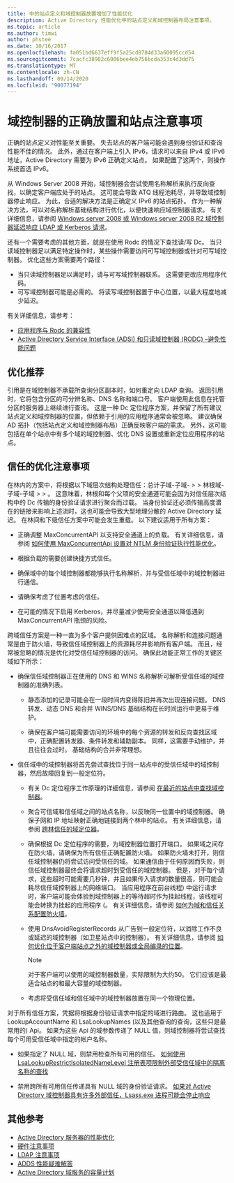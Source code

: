 ```yaml
---
title: 中的站点定义和域控制器放置增加了性能优化
description: Active Directory 性能优化中的站点定义和域控制器布局注意事项。
ms.topic: article
ms.author: timwi
author: phstee
ms.date: 10/16/2017
ms.openlocfilehash: fa051bd6637eff9f5a25cd8784d33a60095ccd54
ms.sourcegitcommit: 7cacfc38982c6006bee4eb756bcda353c4d3dd75
ms.translationtype: MT
ms.contentlocale: zh-CN
ms.lasthandoff: 09/14/2020
ms.locfileid: "90077194"
---
```

# <a name="proper-placement-of-domain-controllers-and-site-considerations"></a>域控制器的正确放置和站点注意事项

正确的站点定义对性能至关重要。 失去站点的客户端可能会遇到身份验证和查询性能不佳的情况。 此外，通过在客户端上引入 IPv6，请求可以来自 IPv4 或 IPv6 地址，Active Directory 需要为 IPv6 正确定义站点。 如果配置了这两个，则操作系统首选 IPv6。

从 Windows Server 2008 开始，域控制器会尝试使用名称解析来执行反向查找，以确定客户端应处于的站点。 这可能会导致 ATQ 线程池耗尽，并导致域控制器停止响应。 为此，合适的解决方法是正确定义 IPv6 的站点拓扑。 作为一种解决方法，可以对名称解析基础结构进行优化，以便快速响应域控制器请求。 有关详细信息，请参阅 [Windows server 2008 或 Windows server 2008 R2 域控制器延迟响应 LDAP 或 Kerberos 请求](https://support.microsoft.com/kb/2668820)。

还有一个需要考虑的其他方面，就是在使用 Rodc 的情况下查找读/写 Dc。  当只读域控制器足以满足特定操作时，某些操作需要访问可写域控制器或针对可写域控制器。  优化这些方案需要两个路径：
-   当只读域控制器足以满足时，请与可写域控制器联系。  这需要更改应用程序代码。
-   可写域控制器可能是必需的。  将读写域控制器置于中心位置，以最大程度地减少延迟。

有关详细信息，请参考：
-   [应用程序与 Rodc 的兼容性](/previous-versions/windows/it-pro/windows-server-2008-R2-and-2008/cc772597(v=ws.10))
-   [Active Directory Service Interface (ADSI) 和只读域控制器 (RODC) –避免性能问题](/archive/blogs/fieldcoding/active-directory-service-interface-adsi-and-the-read-only-domain-controller-rodc-avoiding-performance-issues)

## <a name="optimize-for-referrals"></a>优化推荐

引用是在域控制器不承载所查询分区副本时，如何重定向 LDAP 查询。 返回引用时，它将包含分区的可分辨名称、DNS 名称和端口号。 客户端使用此信息在托管分区的服务器上继续进行查询。 这是一种 Dc 定位程序方案，并保留了所有建议站点定义和域控制器的位置，但依赖于引用的应用程序通常会被忽略。 建议确保 AD 拓扑（包括站点定义和域控制器布局）正确反映客户端的需求。 另外，这可能包括在单个站点中有多个域的域控制器、优化 DNS 设置或重新定位应用程序的站点。

## <a name="optimization-considerations-for-trusts"></a>信任的优化注意事项

在林内的方案中，将根据以下域层次结构处理信任：总计子域-子域- &gt; &gt; 林根域-子域-子域 &gt; &gt; 。 这意味着，林根和每个父项的安全通道可能会因为对信任层次结构中的 Dc 传输的身份验证请求进行聚合而过载。 当身份验证还必须传输高度潜在的链接来影响上述流时，这也可能会导致大型地理分散的 Active Directory 延迟。 在林间和下级信任方案中可能会发生重载。 以下建议适用于所有方案：

-   正确调整 MaxConcurrentAPI 以支持安全通道上的负载。 有关详细信息，请参阅 [如何使用 MaxConcurrentApi 设置对 NTLM 身份验证执行性能优化](https://support.microsoft.com/kb/2688798/EN-US)。

-   根据负载的需要创建快捷方式信任。

-   确保域中的每个域控制器都能够执行名称解析，并与受信任域中的域控制器进行通信。

-   请确保考虑了位置考虑的信任。

-   在可能的情况下启用 Kerberos，并尽量减少使用安全通道以降低遇到 MaxConcurrentAPI 瓶颈的风险。

跨域信任方案是一种一直为多个客户提供困难点的区域。 名称解析和连接问题通常是由于防火墙，导致信任域控制器上的资源耗尽并影响所有客户端。 而且，经常被忽略的情况是优化对受信任域控制器的访问。 确保此功能正常工作的关键区域如下所示：

-   确保信任域控制器正在使用的 DNS 和 WINS 名称解析可解析受信任域的域控制器的准确列表。

    -   静态添加的记录可能会在一段时间内变得陈旧并再次出现连接问题。 DNS 转发、动态 DNS 和合并 WINS/DNS 基础结构在长时间运行中更易于维护。

    -   确保在客户端可能需要访问的环境中的每个资源的转发和反向查找区域中，正确配置转发器、条件转发和辅助副本。 同样，这需要手动维护，并且往往会过时。 基础结构的合并非常理想。

-   信任域中的域控制器将首先尝试查找位于同一站点中的受信任域中的域控制器，然后故障回复到一般定位符。

    -   有关 Dc 定位程序工作原理的详细信息，请参阅 [在最近的站点中查找域控制器](/previous-versions/windows/it-pro/windows-2000-server/cc978016(v=technet.10))。

    -   聚合可信域和信任域之间的站点名称，以反映同一位置中的域控制器。 确保子网和 IP 地址映射正确地链接到两个林中的站点。 有关详细信息，请参阅 [跨林信任的域定位器](/archive/blogs/askds/domain-locator-across-a-forest-trust)。

    -   确保根据 Dc 定位程序的需要，为域控制器位置打开端口。 如果域之间存在防火墙，请确保为所有信任正确配置防火墙。 如果防火墙未打开，则信任域控制器仍将尝试访问受信任的域。 如果通信由于任何原因而失败，则信任域控制器最终会将请求超时到受信任的域控制器。 但是，对于每个请求，这些超时可能需要几秒钟，并且如果传入请求的数量很高，则可能会耗尽信任域控制器上的网络端口。 当应用程序在前台线程) 中运行请求时，客户端可能会体验到域控制器上的等待超时作为挂起线程，该线程可能会转换为挂起的应用程序 (。 有关详细信息，请参阅 [如何为域和信任关系配置防火墙](https://support.microsoft.com/kb/179442)。

    -   使用 DnsAvoidRegisterRecords 从广告到一般定位符，以消除工作不良或延迟的域控制器（如卫星站点中的控制器）。 有关详细信息，请参阅 [如何优化位于客户端站点之外的域控制器或全局编录的位置](https://support.microsoft.com/kb/306602)。

        > [!NOTE]
        > 对于客户端可以使用的域控制器数量，实际限制为大约50。 它们应该是最适合站点的和最大容量的域控制器。


    -  考虑将受信任域和信任域中的域控制器放置在同一个物理位置。

对于所有信任方案，凭据将根据身份验证请求中指定的域进行路由。 这也适用于 LookupAccountName 和 LsaLookupNames (以及其他查询的查询，这些只是最常用的) Api。 如果为这些 Api 的域参数传递了 NULL 值，则域控制器将尝试查找每个可用受信任域中指定的帐户名称。

-   如果指定了 NULL 域，则禁用检查所有可用的信任。 [如何使用 LsaLookupRestrictIsolatedNameLevel 注册表项限制外部受信任域中的隔离名称的查找](https://support.microsoft.com/kb/818024)

-   禁用跨所有可用信任传递具有 NULL 域的身份验证请求。 [如果对 Active Directory 域控制器具有许多外部信任，Lsass.exe 进程可能会停止响应](https://support.microsoft.com/kb/923241/EN-US)

## <a name="additional-references"></a>其他参考
- [Active Directory 服务器的性能优化](index.md)
- [硬件注意事项](hardware-considerations.md)
- [LDAP 注意事项](ldap-considerations.md)
- [ADDS 性能疑难解答](troubleshoot.md)
- [Active Directory 域服务的容量计划](https://go.microsoft.com/fwlink/?LinkId=324566)